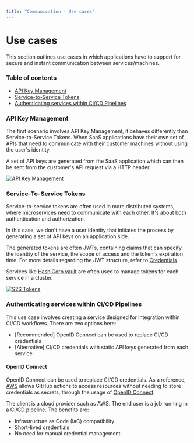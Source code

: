 ```yaml
---
title: "Communication - Use cases"
---
```


# Use cases

This section outlines use cases in which applications have to support for secure and instant communication between services/machines.

### Table of contents

- [API Key Management](#api-key-management)
- [Service-to-Service Tokens](#service-to-service-tokens)
- [Authenticating services within CI/CD Pipelines](#authenticating-services-within-cicd-pipelines)

### API Key Management

The first scenario involves API Key Management, it behaves differently than Service-to-Service Tokens. When SaaS applications have their own set of APIs that need to communicate with their customer machines without using the user's identity.

A set of API keys are generated from the SaaS application which can then be sent from the customer's API request via a HTTP header.

[![API Key Management](https://i.ibb.co/M2C7wrF/Clean-Shot-2024-04-07-at-10-37-19.png)](https://ibb.co/RvDcrfR)

### Service-To-Service Tokens

Service-to-service tokens are often used in more distributed systems, where microservices need to communicate with each other. It's about both authentication and authorization.

In this case, we don't have a user identity that initiates the process by generating a set of API keys on an application side.

The generated tokens are often JWTs, containing claims that can specify the identity of the service, the scope of access and the token's expiration time. For more details regarding the JWT structure, refer to [Credentials](../credentials/index.md)

Services like [HashiCorp vault](https://www.vaultproject.io/) are often used to manage tokens for each service in a cluster.

[![S2S Tokens](https://i.ibb.co/s9MQCpD/Clean-Shot-2024-04-07-at-11-14-26.png)](https://ibb.co/gZBwdbX)

### Authenticating services within CI/CD Pipelines

This use case involves creating a service designed for integration within CI/CD workflows. There are two options here:
- [Recommended] OpenID Connect can be used to replace CI/CD credentials
- [Alternative] CI/CD credentials with static API keys generated from each service

#### OpenID Connect

OpenID Connect can be used to replace CI/CD credentials. As a reference, [AWS](https://docs.github.com/en/actions/deployment/security-hardening-your-deployments/configuring-openid-connect-in-amazon-web-services) allows GitHub actions to access resources without needing to store credentials as secrets, through the usage of [OpenID Connect](../use-cases/index.md).

The client is a cloud provider such as AWS. The end user is a job running in a CI/CD pipeline. The benefits are:
- Infrastructure as Code (IaC) compatibility
- Short-lived credentials
- No need for manual credential management
